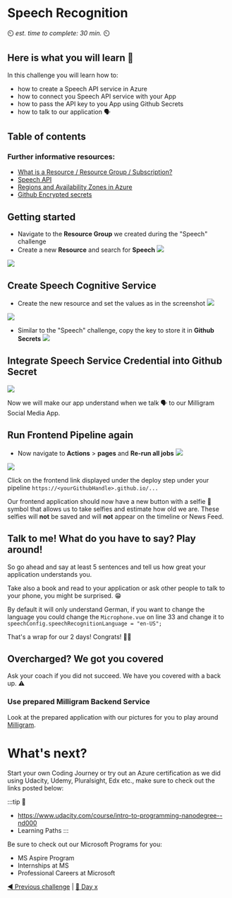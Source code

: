 # Speech Recognition

⏲️ _est. time to complete: 30 min._ ⏲️

## Here is what you will learn 🎯

In this challenge you will learn how to:

- how to create a Speech API service in Azure
- how to connect you Speech API service with your App
- how to pass the API key to you App using Github Secrets
- how to talk to our application 🗣️

## Table of contents

### Further informative resources:

- [What is a Resource / Resource Group / Subscription?](https://docs.microsoft.com/azure/cloud-adoption-framework/govern/resource-consistency/resource-access-management)
- [Speech API](https://azure.microsoft.com/services/cognitive-services/speech-services/#overview)
- [Regions and Availability Zones in Azure](https://docs.microsoft.com/azure/availability-zones/az-overview)
- [Github Encrypted secrets](https://docs.github.com/en/actions/reference/encrypted-secrets)

## Getting started

- Navigate to the **Resource Group** we created during the "Speech" challenge
- Create a new **Resource** and search for **Speech**
![](./images/createresource.png)

![](./images/selectspeech.png)

## Create Speech Cognitive Service

- Create the new resource and set the values as in the screenshot
![](./images/createspeech.png)

![](./images/createspeechresource.png)

- Similar to the "Speech" challenge, copy the key to store it in **Github Secrets**
![](./images/copykeys.png)

## Integrate Speech Service Credential into Github Secret

![](./images/vue-app-speech-api-key-secret.png)

Now we will make our app understand when we talk 🗣️ to our Milligram Social Media App. 

## Run Frontend Pipeline again

- Now navigate to **Actions** > **pages** and **Re-run all jobs**
![](./images/runworkflow.png)

![](./images/rerunalljobs.png)

Click on the frontend link displayed under the deploy step under your pipeline `https://<yourGithubHandle>.github.io/...`

Our frontend application should now have a new button with a selfie 🤩 symbol that allows us to take selfies and estimate how old we are.
These selfies will __not__ be saved and will __not__ appear on the timeline or News Feed.

## Talk to me! What do you have to say? Play around!

So go ahead and say at least 5 sentences and tell us how great your application understands you.

Take also a book and read to your application or ask other people to talk to your phone, you might be surprised. 😁

By default it will only understand German, if you want to change the language you could change the `Microphone.vue` on line 33 and change it to 
`speechConfig.speechRecognitionLanguage = "en-US";`

That's a wrap for our 2 days! Congrats! 🥳🙏


## Overcharged? We got you covered

Ask your coach if you did not succeed. We have you covered with a back up. ⚠️

### Use prepared Milligram Backend Service

Look at the prepared application with our pictures for you to play around [Milligram](https://codeunicornmartha.github.io/FemaleAIAppInnovationEcosystem/#/?stack-key=a78e2b9a).

# What's next?

Start your own Coding Journey or try out an Azure certification as we did using Udacity, Udemy, Pluralsight, Edx etc., make sure to check out the links posted below:

:::tip
📝
  - https://www.udacity.com/course/intro-to-programming-nanodegree--nd000
  - Learning Paths
:::

Be sure to check out our Microsoft Programs for you:

 - MS Aspire Program
 - Internships at MS
 - Professional Careers at Microsoft

[◀ Previous challenge](../Face/README.md) | [🔼 Day x](../../README.md)